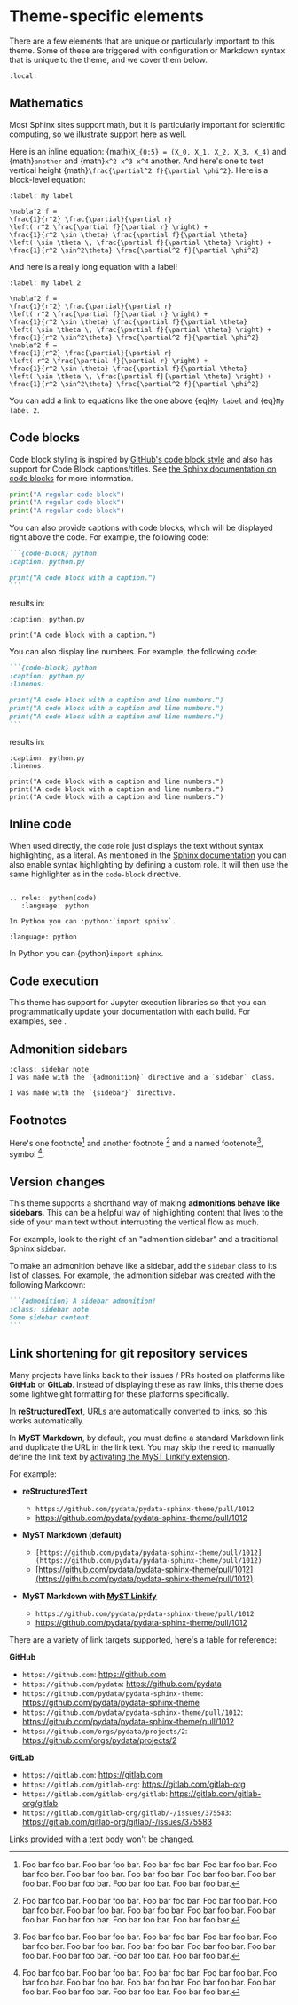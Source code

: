 # Theme-specific elements

There are a few elements that are unique or particularly important to this theme.
Some of these are triggered with configuration or Markdown syntax that is unique to the theme, and we cover them below.

```{contents} Page contents
:local:
```

## Mathematics

Most Sphinx sites support math, but it is particularly important for scientific computing, so we illustrate support here as well.

Here is an inline equation: {math}`X_{0:5} = (X_0, X_1, X_2, X_3, X_4)` and {math}`another` and {math}`x^2 x^3 x^4` another. And here's one to test vertical height {math}`\frac{\partial^2 f}{\partial \phi^2}`.
Here is a block-level equation:

```{math}
:label: My label

\nabla^2 f =
\frac{1}{r^2} \frac{\partial}{\partial r}
\left( r^2 \frac{\partial f}{\partial r} \right) +
\frac{1}{r^2 \sin \theta} \frac{\partial f}{\partial \theta}
\left( \sin \theta \, \frac{\partial f}{\partial \theta} \right) +
\frac{1}{r^2 \sin^2\theta} \frac{\partial^2 f}{\partial \phi^2}
```

And here is a really long equation with a label!

```{math}
:label: My label 2

\nabla^2 f =
\frac{1}{r^2} \frac{\partial}{\partial r}
\left( r^2 \frac{\partial f}{\partial r} \right) +
\frac{1}{r^2 \sin \theta} \frac{\partial f}{\partial \theta}
\left( \sin \theta \, \frac{\partial f}{\partial \theta} \right) +
\frac{1}{r^2 \sin^2\theta} \frac{\partial^2 f}{\partial \phi^2}
\nabla^2 f =
\frac{1}{r^2} \frac{\partial}{\partial r}
\left( r^2 \frac{\partial f}{\partial r} \right) +
\frac{1}{r^2 \sin \theta} \frac{\partial f}{\partial \theta}
\left( \sin \theta \, \frac{\partial f}{\partial \theta} \right) +
\frac{1}{r^2 \sin^2\theta} \frac{\partial^2 f}{\partial \phi^2}
```

You can add a link to equations like the one above {eq}`My label` and {eq}`My label 2`.

## Code blocks

Code block styling is inspired by [GitHub's code block style](https://primer.style/css/components/markdown) and also has support for Code Block captions/titles.
See [the Sphinx documentation on code blocks](https://www.sphinx-doc.org/en/master/usage/restructuredtext/directives.html#directive-code-block) for more information.

```python
print("A regular code block")
print("A regular code block")
print("A regular code block")
```

You can also provide captions with code blocks, which will be displayed right above the code.
For example, the following code:

````md
```{code-block} python
:caption: python.py

print("A code block with a caption.")
```
````

results in:

```{code-block} python
:caption: python.py

print("A code block with a caption.")
```

You can also display line numbers.
For example, the following code:

````md
```{code-block} python
:caption: python.py
:linenos:

print("A code block with a caption and line numbers.")
print("A code block with a caption and line numbers.")
print("A code block with a caption and line numbers.")
```
````

results in:

```{code-block} python
:caption: python.py
:linenos:

print("A code block with a caption and line numbers.")
print("A code block with a caption and line numbers.")
print("A code block with a caption and line numbers.")
```

## Inline code

When used directly, the `code` role just displays the text without syntax highlighting, as a literal. As mentioned in the [Sphinx documentation](https://www.sphinx-doc.org/en/master/usage/restructuredtext/roles.html#inline-code-highlighting) you can also enable syntax highlighting by defining a custom role. It will then use the same highlighter as in the `code-block` directive.

```{code-block} rst

.. role:: python(code)
   :language: python

In Python you can :python:`import sphinx`.
```

```{role} python(code)
:language: python
```

In Python you can {python}`import sphinx`.

## Code execution

This theme has support for Jupyter execution libraries so that you can programmatically update your documentation with each build.
For examples, see [](../examples/pydata.md).

## Admonition sidebars

```{admonition} A sidebar admonition!
:class: sidebar note
I was made with the `{admonition}` directive and a `sidebar` class.
```

```{sidebar} Sidebar title
I was made with the `{sidebar}` directive.
```

## Footnotes

Here's one footnote[^1] and another footnote [^2] and a named footenote[^named], symbol [^*].

[^1]: Foo bar foo bar. Foo bar foo bar. Foo bar foo bar. Foo bar foo bar. Foo bar foo bar. Foo bar foo bar. Foo bar foo bar. Foo bar foo bar. Foo bar foo bar. Foo bar foo bar. Foo bar foo bar. Foo bar foo bar.
[^2]: Foo bar foo bar. Foo bar foo bar. Foo bar foo bar. Foo bar foo bar. Foo bar foo bar. Foo bar foo bar. Foo bar foo bar. Foo bar foo bar. Foo bar foo bar. Foo bar foo bar. Foo bar foo bar. Foo bar foo bar.
[^named]: Foo bar foo bar. Foo bar foo bar. Foo bar foo bar. Foo bar foo bar. Foo bar foo bar. Foo bar foo bar. Foo bar foo bar. Foo bar foo bar. Foo bar foo bar. Foo bar foo bar. Foo bar foo bar. Foo bar foo bar.
[^*]: Foo bar foo bar. Foo bar foo bar. Foo bar foo bar. Foo bar foo bar. Foo bar foo bar. Foo bar foo bar. Foo bar foo bar. Foo bar foo bar. Foo bar foo bar. Foo bar foo bar. Foo bar foo bar. Foo bar foo bar.

## Version changes

This theme supports a shorthand way of making **admonitions behave like sidebars**.
This can be a helpful way of highlighting content that lives to the side of your main text without interrupting the vertical flow as much.

For example, look to the right of an "admonition sidebar" and a traditional Sphinx sidebar.

To make an admonition behave like a sidebar, add the `sidebar` class to its list of classes.
For example, the admonition sidebar was created with the following Markdown:

````md
```{admonition} A sidebar admonition!
:class: sidebar note
Some sidebar content.
```
````

## Link shortening for git repository services

Many projects have links back to their issues / PRs hosted on platforms like **GitHub** or **GitLab**.
Instead of displaying these as raw links, this theme does some lightweight formatting for these platforms specifically.

In **reStructuredText**, URLs are automatically converted to links, so this works automatically.

In **MyST Markdown**, by default, you must define a standard Markdown link and duplicate the URL in the link text.
You may skip the need to manually define the link text by [activating the MyST Linkify extension](https://myst-parser.readthedocs.io/en/latest/syntax/optional.html#linkify).

For example:

- **reStructuredText**

  - `https://github.com/pydata/pydata-sphinx-theme/pull/1012`
  - https://github.com/pydata/pydata-sphinx-theme/pull/1012

- **MyST Markdown (default)**

  - `[https://github.com/pydata/pydata-sphinx-theme/pull/1012](https://github.com/pydata/pydata-sphinx-theme/pull/1012)`
  - [https://github.com/pydata/pydata-sphinx-theme/pull/1012](https://github.com/pydata/pydata-sphinx-theme/pull/1012)

- **MyST Markdown with [MyST Linkify](https://myst-parser.readthedocs.io/en/latest/syntax/optional.html#linkify)**
  - `https://github.com/pydata/pydata-sphinx-theme/pull/1012`
  - https://github.com/pydata/pydata-sphinx-theme/pull/1012

There are a variety of link targets supported, here's a table for reference:

**GitHub**

- `https://github.com`: https://github.com
- `https://github.com/pydata`: https://github.com/pydata
- `https://github.com/pydata/pydata-sphinx-theme`: https://github.com/pydata/pydata-sphinx-theme
- `https://github.com/pydata/pydata-sphinx-theme/pull/1012`: https://github.com/pydata/pydata-sphinx-theme/pull/1012
- `https://github.com/orgs/pydata/projects/2`: https://github.com/orgs/pydata/projects/2

**GitLab**

- `https://gitlab.com`: https://gitlab.com
- `https://gitlab.com/gitlab-org`: https://gitlab.com/gitlab-org
- `https://gitlab.com/gitlab-org/gitlab`: https://gitlab.com/gitlab-org/gitlab
- `https://gitlab.com/gitlab-org/gitlab/-/issues/375583`: https://gitlab.com/gitlab-org/gitlab/-/issues/375583

Links provided with a text body won't be changed.
